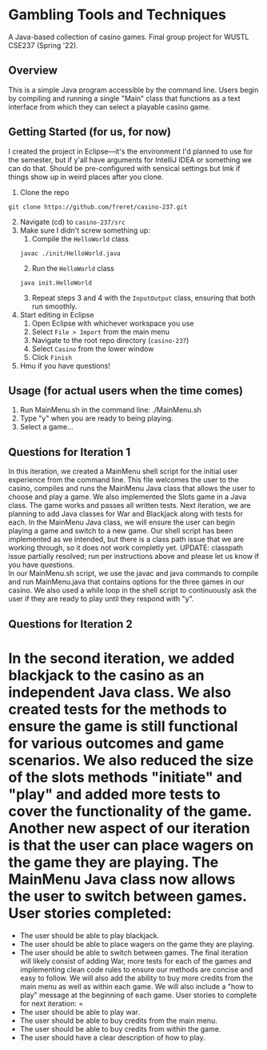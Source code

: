 # Gambling Tools and Techniques
A Java-based collection of casino games. Final group project for WUSTL CSE237 (Spring '22). 

## Overview
This is a simple Java program accessible by the command line. Users begin by compiling and running a single "Main" class that functions as a text interface from which they can select a playable casino game. 

## Getting Started (for us, for now)
I created the project in Eclipse—it's the environment I'd planned to use for the semester, but if y'all have arguments for IntelliJ IDEA or something we can do that. Should be pre-configured with sensical settings but lmk if things show up in weird places after you clone. 

1. Clone the repo
```
git clone https://github.com/freret/casino-237.git
```
2. Navigate (cd) to `casino-237/src`
3. Make sure I didn't screw something up:
    1. Compile the `HelloWorld` class
    ```
    javac ./init/HelloWorld.java
    ```
    2. Run the `HelloWorld` class
    ```
    java init.HelloWorld
    ```
    3. Repeat steps 3 and 4 with the `InputOutput` class, ensuring that both run smoothly. 
4. Start editing in Eclipse
    1. Open Eclipse with whichever workspace you use
    2. Select `File > Import` from the main menu
    3. Navigate to the root repo directory (`casino-237`)
    4. Select `Casino` from the lower window
    5. Click `Finish`
5. Hmu if you have questions!


## Usage (for actual users when the time comes)
1. Run MainMenu.sh in the command line: ./MainMenu.sh
2. Type "y" when you are ready to being playing.
3. Select a game...

## Questions for Iteration 1
In this iteration, we created a MainMenu shell script for the initial user experience from the command line. This file welcomes the user to the casino, compiles and runs the MainMenu Java class that allows the user to choose and play a game. 
We also implemented the Slots game in a Java class. The game works and passes all written tests. 
Next iteration, we are planning to add Java classes for War and Blackjack along with tests for each. In the MainMenu Java class, we will ensure the user can begin playing a game and switch to a new game. 
Our shell script has been implemented as we intended, but there is a class path issue that we are working through, so it does not work completly yet. UPDATE: classpath issue partially resolved; run per instructions above and please let us know if you have questions.  
In our MainMenu.sh script, we use the javac and java commands to compile and run MainMenu.java that contains options for the three games in our casino. We also used a while loop in the shell script to continuously ask the user if they are ready to play until they respond with "y". 

## Questions for Iteration 2
In the second iteration, we added blackjack to the casino as an independent Java class. We also created tests for the methods to ensure the game is still functional for various outcomes and game scenarios.
We also reduced the size of the slots methods "initiate" and "play" and added more tests to cover the functionality of the game.
Another new aspect of our iteration is that the user can place wagers on the game they are playing. 
The MainMenu Java class now allows the user to switch between games.
User stories completed:
=
- The user should be able to play blackjack.
- The user should be able to place wagers on the game they are playing.
- The user should be able to switch between games.
The final iteration will likely consist of adding War, more tests for each of the games and implementing clean code rules to ensure our methods are concise and easy to follow. We will also add the ability to buy more credits from the main menu as well as within each game. We will also include a "how to play" message at the beginning of each game.
User stories to complete for next iteration:
=
- The user should be able to play war.
- The user should be able to buy credits from the main menu.
- The user should be able to buy credits from within the game.
- The user should have a clear description of how to play.
